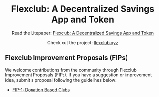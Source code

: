 <!-- Header -->
<h1 align="center">Flexclub: A Decentralized Savings App and Token</h1>

<!-- Description -->
<p align="center">Read the Litepaper: <a href="https://github.com/flexclubxyz/community/blob/main/Litepaper/Flexclub%20-%20A%20Decentralized%20Savings%20App%20and%20Token%20-%2021072024%20v0.3.pdf">Flexclub: A Decentralized Savings App and Token</a></p>
<p align="center">Check out the project: <a href="https://fleclub.xyz">flexclub.xyz</a></p>

<!-- Subheader -->
<h2>Flexclub Improvement Proposals (FIPs)</h2>
<p>We welcome contributions from the community through Flexclub Improvement Proposals (FIPs). If you have a suggestion or improvement idea, submit a proposal following the guidelines below:</p>

<!-- PIP List -->
<ul>
  <li><a href="https://github.com/flexclubxyz/community/discussions/2">FIP-1: Donation Based Clubs</a></li>

  <!-- Add more FIPs here -->
</ul>
